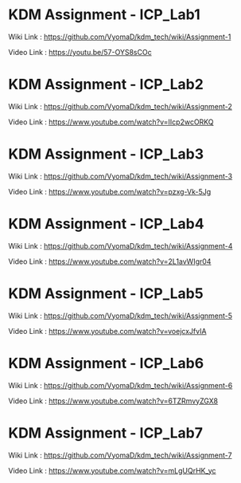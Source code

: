 # KDM Assignment - ICP_Lab1

Wiki Link : https://github.com/VyomaD/kdm_tech/wiki/Assignment-1

Video Link : https://youtu.be/57-OYS8sCOc


# KDM Assignment - ICP_Lab2

Wiki Link : https://github.com/VyomaD/kdm_tech/wiki/Assignment-2

Video Link : https://www.youtube.com/watch?v=IIcp2wcORKQ


# KDM Assignment - ICP_Lab3

Wiki Link : https://github.com/VyomaD/kdm_tech/wiki/Assignment-3

Video Link : https://www.youtube.com/watch?v=pzxg-Vk-5Jg


# KDM Assignment - ICP_Lab4

Wiki Link : https://github.com/VyomaD/kdm_tech/wiki/Assignment-4

Video Link : https://www.youtube.com/watch?v=2L1avWIgr04



# KDM Assignment - ICP_Lab5

Wiki Link : https://github.com/VyomaD/kdm_tech/wiki/Assignment-5

Video Link : https://www.youtube.com/watch?v=voejcxJfvIA




# KDM Assignment - ICP_Lab6

Wiki Link : https://github.com/VyomaD/kdm_tech/wiki/Assignment-6

Video Link : https://www.youtube.com/watch?v=6TZRmvyZGX8




# KDM Assignment - ICP_Lab7

Wiki Link : https://github.com/VyomaD/kdm_tech/wiki/Assignment-7

Video Link : https://www.youtube.com/watch?v=mLgUQrHK_yc

